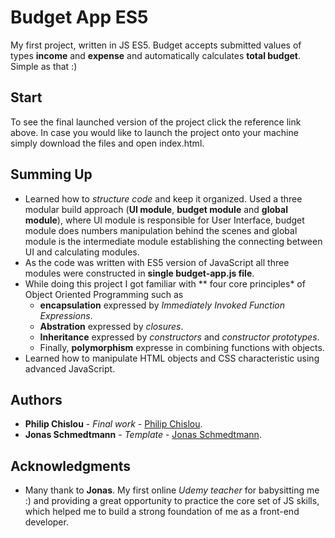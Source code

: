 # Budget App ES5

My first project, written in JS ES5. Budget accepts submitted values of types **income** and **expense** and automatically calculates **total budget**. Simple as that :)

## Start

To see the final launched version of the project click the reference link above. In case you would like to launch the project onto your machine simply download the files and open index.html. 

## Summing Up 

* Learned how to *structure code* and keep it organized. Used a three modular build approach (**UI module**, **budget module** and **global module**), where UI module is responsible for User Interface, budget module does numbers manipulation behind the scenes and global module is the intermediate module establishing the connecting between UI and calculating modules. 
* As the code was written with ES5 version of JavaScript all three modules were constructed in **single budget-app.js file**. 
* While doing this project I got familiar with ** four core principles* of Object Oriented Programming such as
    * **encapsulation** expressed by *Immediately Invoked Function Expressions*. 
    * **Abstration** expressed by *closures*. 
    * **Inheritance** expressed by *constructors* and *constructor prototypes*. 
    * Finally, **polymorphism** expresse in combining functions with objects.
* Learned how to manipulate HTML objects and CSS characteristic using advanced JavaScript.  

## Authors

* **Philip Chislou** - *Final work* - [Philip Chislou](https://github.com/h1l1ch).
* **Jonas Schmedtmann** - *Template* - [Jonas Schmedtmann](https://github.com/jonasschmedtmann).

## Acknowledgments

* Many thank to **Jonas**. My first online *Udemy teacher* for babysitting me :) and providing a great opportunity to practice the core set of JS skills, which helped me to build a strong foundation of me as a front-end developer. 
